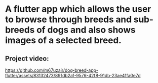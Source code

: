 # A flutter app which allows the user to browse through breeds and sub-breeds of dogs and also shows images of a selected breed.

## Project video:

https://github.com/m67uzair/dog-breed-app-flutter/assets/83132473/891db2a1-9576-42f8-91db-23ae41fa0e7d

